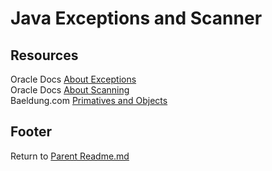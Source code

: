 # Java Exceptions and Scanner

## Resources

Oracle Docs [About Exceptions](https://docs.oracle.com/javase/tutorial/essential/exceptions/index.html)  
Oracle Docs [About Scanning](https://docs.oracle.com/javase/tutorial/essential/io/scanning.html)  
Baeldung.com [Primatives and Objects](https://www.baeldung.com/java-primitives-vs-objects)  



## Footer

Return to [Parent Readme.md](../README.html)  
